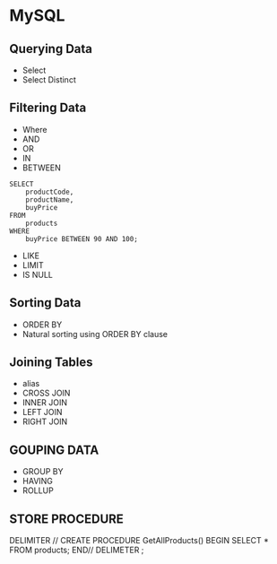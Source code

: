 # MySQL
## Querying Data
* Select
* Select Distinct

## Filtering Data
* Where
* AND
* OR
* IN
* BETWEEN
```
SELECT 
    productCode, 
    productName, 
    buyPrice
FROM
    products
WHERE
    buyPrice BETWEEN 90 AND 100;

```
* LIKE
* LIMIT
* IS NULL

## Sorting Data
* ORDER BY
* Natural sorting using ORDER BY clause

## Joining Tables
* alias
* CROSS JOIN
* INNER JOIN
* LEFT JOIN
* RIGHT JOIN

## GOUPING DATA
* GROUP BY
* HAVING
* ROLLUP

## STORE PROCEDURE
DELIMITER //
CREATE PROCEDURE GetAllProducts()
BEGIN
SELECT * FROM products;
END//
DELIMETER ;
